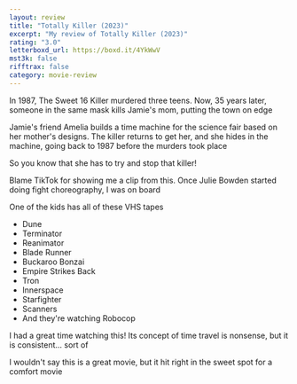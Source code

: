 ```yaml
---
layout: review
title: "Totally Killer (2023)"
excerpt: "My review of Totally Killer (2023)"
rating: "3.0"
letterboxd_url: https://boxd.it/4YkWwV
mst3k: false
rifftrax: false
category: movie-review
---
```


In 1987, The Sweet 16 Killer murdered three teens. Now, 35 years later, someone in the same mask kills Jamie's mom, putting the town on edge

Jamie's friend Amelia builds a time machine for the science fair based on her mother's designs. The killer returns to get her, and she hides in the machine, going back to 1987 before the murders took place

So you know that she has to try and stop that killer!

Blame TikTok for showing me a clip from this. Once Julie Bowden started doing fight choreography, I was on board

One of the kids has all of these VHS tapes

- Dune
- Terminator
- Reanimator
- Blade Runner
- Buckaroo Bonzai
- Empire Strikes Back
- Tron
- Innerspace
- Starfighter
- Scanners
- And they're watching Robocop

I had a great time watching this! Its concept of time travel is nonsense, but it is consistent... sort of

I wouldn't say this is a great movie, but it hit right in the sweet spot for a comfort movie
